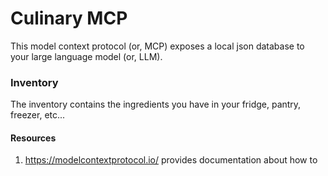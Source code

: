 # Culinary MCP

This model context protocol (or, MCP) exposes a local json database to your large language model (or, LLM).

### Inventory
The inventory contains the ingredients you have in your fridge, pantry, freezer, etc...

#### Resources
1. https://modelcontextprotocol.io/ provides documentation about how to 